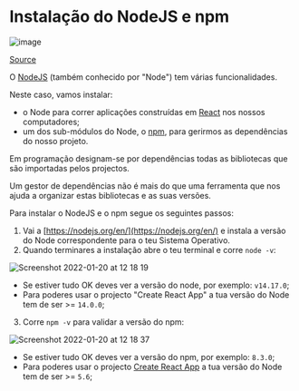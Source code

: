 # Instalação do NodeJS e npm

![image](https://user-images.githubusercontent.com/39055313/150638195-9ac8c46c-a666-400d-9320-de36ec6474bb.png)

[Source](https://www.google.com/url?sa=i&url=https%3A%2F%2Fprogramadriano.medium.com%2Fnodejs-criando-um-m%25C3%25B3dulo-global-e-publicando-no-npm-9bb046a1db4f&psig=AOvVaw17Jyt2Xi2gUIALmrbq1900&ust=1642940154575000&source=images&cd=vfe&ved=0CAsQjRxqFwoTCMDngpWrxfUCFQAAAAAdAAAAABAD)

O [NodeJS](https://nodejs.org/en/) (também conhecido por "Node") tem várias funcionalidades.

Neste caso, vamos instalar: 
- o Node para correr aplicações construídas em [React](https://reactjs.org/) nos nossos computadores;
- um dos sub-módulos do Node, o [npm](https://www.npmjs.com/), para gerirmos as dependências do nosso projeto.

Em programação designam-se por dependências todas as bibliotecas que são importadas pelos projectos.

Um gestor de dependências não é mais do que uma ferramenta que nos ajuda a organizar estas bibliotecas e as suas versões.

Para instalar o NodeJS e o npm segue os seguintes passos:
1. Vai a [https://nodejs.org/en/](https://nodejs.org/en/) e instala a versão do Node correspondente para o teu Sistema Operativo.
2. Quando terminares a instalação abre o teu terminal e corre `node -v`:

![Screenshot 2022-01-20 at 12 18 19](https://user-images.githubusercontent.com/39055313/150337367-eaa1e7f2-b542-494f-b334-ebaf0e4b3157.png)
  - Se estiver tudo OK deves ver a versão do node, por exemplo: `v14.17.0`;
  - Para poderes usar o projecto "Create React App" a tua versão do Node tem de ser >= `14.0.0`;

3. Corre `npm -v` para validar a versão do npm:

![Screenshot 2022-01-20 at 12 18 37](https://user-images.githubusercontent.com/39055313/150337392-17ee6f89-f432-42d9-9e19-c2e465890883.png)

  - Se estiver tudo OK deves ver a versão do npm, por exemplo: `8.3.0`;
  - Para poderes usar o projecto [Create React App](https://reactjs.org/docs/create-a-new-react-app.html) a tua versão do Node tem de ser >= `5.6`;
